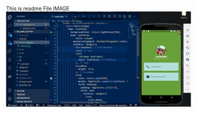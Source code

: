 This is readme File
IMAGE
<img src=https://github.com/harshitrathod1/Business-Card-APP-Using-Flutter/blob/master/assets/images/applook.png>
